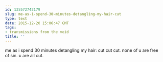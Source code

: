 ```yaml
---
id: 135572742179
slug: me-as-i-spend-30-minutes-detangling-my-hair-cut
type: text
date: 2015-12-20 15:06:47 GMT
tags:
- transmissions from the void
title: ''
---
```


me as i spend 30 minutes detangling my hair: cut cut cut. none of u are free of sin. u are all cut.